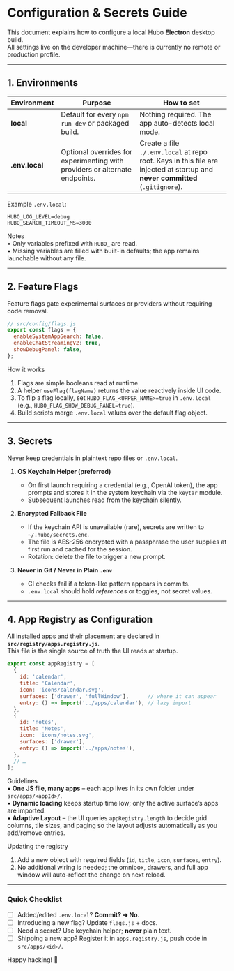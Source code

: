 # Configuration & Secrets Guide

This document explains how to configure a local Hubo **Electron** desktop build.  
All settings live on the developer machine—there is currently no remote or production profile.

---

## 1. Environments

| Environment | Purpose | How to set |
|-------------|---------|-----------|
| **local**   | Default for every `npm run dev` or packaged build. | Nothing required. The app auto-detects local mode. |
| **.env.local** | Optional overrides for experimenting with providers or alternate endpoints. | Create a file `./.env.local` at repo root. Keys in this file are injected at startup and **never committed** (`.gitignore`). |

Example `.env.local`:
```
HUBO_LOG_LEVEL=debug
HUBO_SEARCH_TIMEOUT_MS=3000
```

Notes  
• Only variables prefixed with `HUBO_` are read.  
• Missing variables are filled with built-in defaults; the app remains launchable without any file.

---

## 2. Feature Flags

Feature flags gate experimental surfaces or providers without requiring code removal.

```js
// src/config/flags.js
export const flags = {
  enableSystemAppSearch: false,
  enableChatStreamingV2: true,
  showDebugPanel: false,
};
```

How it works  
1. Flags are simple booleans read at runtime.  
2. A helper `useFlag(flagName)` returns the value reactively inside UI code.  
3. To flip a flag locally, set `HUBO_FLAG_<UPPER_NAME>=true` in `.env.local` (e.g., `HUBO_FLAG_SHOW_DEBUG_PANEL=true`).  
4. Build scripts merge `.env.local` values over the default flag object.

---

## 3. Secrets

Never keep credentials in plaintext repo files or `.env.local`.

1. **OS Keychain Helper (preferred)**  
   - On first launch requiring a credential (e.g., OpenAI token), the app prompts and stores it in the system keychain via the `keytar` module.  
   - Subsequent launches read from the keychain silently.

2. **Encrypted Fallback File**  
   - If the keychain API is unavailable (rare), secrets are written to `~/.hubo/secrets.enc`.  
   - The file is AES-256 encrypted with a passphrase the user supplies at first run and cached for the session.  
   - Rotation: delete the file to trigger a new prompt.

3. **Never in Git / Never in Plain `.env`**  
   - CI checks fail if a token-like pattern appears in commits.  
   - `.env.local` should hold *references* or toggles, not secret values.

---

## 4. App Registry as Configuration

All installed apps and their placement are declared in **`src/registry/apps.registry.js`**.  
This file is the single source of truth the UI reads at startup.

```js
export const appRegistry = [
  {
    id: 'calendar',
    title: 'Calendar',
    icon: 'icons/calendar.svg',
    surfaces: ['drawer', 'fullWindow'],      // where it can appear
    entry: () => import('../apps/calendar'), // lazy import
  },
  {
    id: 'notes',
    title: 'Notes',
    icon: 'icons/notes.svg',
    surfaces: ['drawer'],
    entry: () => import('../apps/notes'),
  },
  // …
];
```

Guidelines  
• **One JS file, many apps** – each app lives in its own folder under `src/apps/<appId>/`.  
• **Dynamic loading** keeps startup time low; only the active surface’s apps are imported.  
• **Adaptive Layout** – the UI queries `appRegistry.length` to decide grid columns, tile sizes, and paging so the layout adjusts automatically as you add/remove entries.

Updating the registry  
1. Add a new object with required fields (`id`, `title`, `icon`, `surfaces`, `entry`).  
2. No additional wiring is needed; the omnibox, drawers, and full app window will auto-reflect the change on next reload.

---

### Quick Checklist

- [ ] Added/edited `.env.local`? **Commit? ➜ No.**  
- [ ] Introducing a new flag? Update `flags.js` + docs.  
- [ ] Need a secret? Use keychain helper; **never** plain text.  
- [ ] Shipping a new app? Register it in `apps.registry.js`, push code in `src/apps/<id>/`.  

Happy hacking! 🎉
